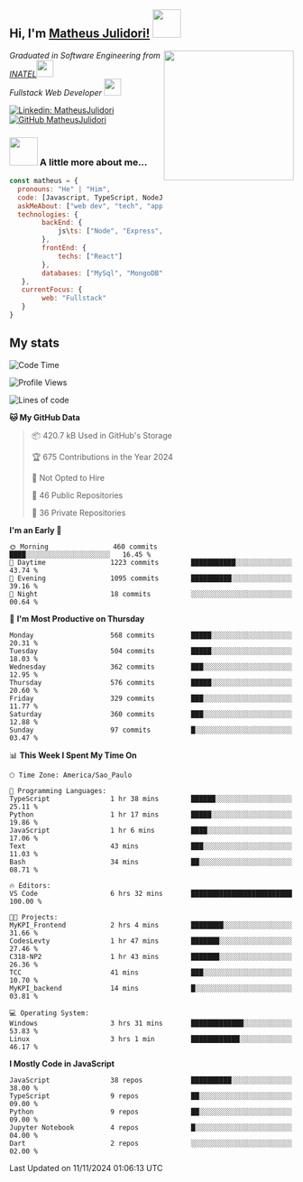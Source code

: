 <h2> Hi, I'm <a href="https://matheusjulidori.github.io" target="_blank">Matheus Julidori!</a> <img src="https://media.giphy.com/media/12oufCB0MyZ1Go/giphy.gif" width="50"></h2>
<img align='right' src="https://media.giphy.com/media/3oKIPnAiaMCws8nOsE/giphy.gif" width="230" height="auto">
<p><em>Graduated in Software Engineering from <a href="http://www.inatel.br" target="_blank">INATEL</a><img src="https://media.giphy.com/media/fYSnHlufseco8Fh93Z/giphy.gif" width="30"></br>
  Fullstack Web Developer <img src="https://media.giphy.com/media/WUlplcMpOCEmTGBtBW/giphy.gif" width="30">
</em></p>

[![Linkedin: MatheusJulidori](https://img.shields.io/badge/-MatheusJulidori-blue?style=flat-square&logo=Linkedin&logoColor=white&link=https://www.linkedin.com/in/MatheusJulidori/)](https://www.linkedin.com/in/MatheusJulidori/)
[![GitHub MatheusJulidori](https://img.shields.io/github/followers/matheusjulidori?label=follow&style=social)](https://github.com/MatheusJulidori)


### <img src="https://media.giphy.com/media/VgCDAzcKvsR6OM0uWg/giphy.gif" width="50"> A little more about me...  

```javascript
const matheus = {
  pronouns: "He" | "Him",
  code: [Javascript, TypeScript, NodeJS, Express, NestJS, React, MySQL, MongoDB, HTML, CSS, Python, Django, PostgreSQL],
  askMeAbout: ["web dev", "tech", "app dev", "games"],
  technologies: {
        backEnd: {
            js\ts: ["Node", "Express", "NestJS"]
        },
        frontEnd: {
            techs: ["React"]
        },
        databases: ["MySql", "MongoDB", "PostgreSQL"],
   },
   currentFocus: {
        web: "Fullstack"
   }
}
```
<h2>My stats</h2>

<!--START_SECTION:waka-->
![Code Time](http://img.shields.io/badge/Code%20Time-708%20hrs%2041%20mins-blue)

![Profile Views](http://img.shields.io/badge/Profile%20Views-0-blue)

![Lines of code](https://img.shields.io/badge/From%20Hello%20World%20I%27ve%20Written-7.1%20million%20lines%20of%20code-blue)

**🐱 My GitHub Data** 

> 📦 420.7 kB Used in GitHub's Storage 
 > 
> 🏆 675 Contributions in the Year 2024
 > 
> 🚫 Not Opted to Hire
 > 
> 📜 46 Public Repositories 
 > 
> 🔑 36 Private Repositories 
 > 
**I'm an Early 🐤** 

```text
🌞 Morning                460 commits         ████░░░░░░░░░░░░░░░░░░░░░   16.45 % 
🌆 Daytime                1223 commits        ███████████░░░░░░░░░░░░░░   43.74 % 
🌃 Evening                1095 commits        ██████████░░░░░░░░░░░░░░░   39.16 % 
🌙 Night                  18 commits          ░░░░░░░░░░░░░░░░░░░░░░░░░   00.64 % 
```
📅 **I'm Most Productive on Thursday** 

```text
Monday                   568 commits         █████░░░░░░░░░░░░░░░░░░░░   20.31 % 
Tuesday                  504 commits         █████░░░░░░░░░░░░░░░░░░░░   18.03 % 
Wednesday                362 commits         ███░░░░░░░░░░░░░░░░░░░░░░   12.95 % 
Thursday                 576 commits         █████░░░░░░░░░░░░░░░░░░░░   20.60 % 
Friday                   329 commits         ███░░░░░░░░░░░░░░░░░░░░░░   11.77 % 
Saturday                 360 commits         ███░░░░░░░░░░░░░░░░░░░░░░   12.88 % 
Sunday                   97 commits          █░░░░░░░░░░░░░░░░░░░░░░░░   03.47 % 
```


📊 **This Week I Spent My Time On** 

```text
🕑︎ Time Zone: America/Sao_Paulo

💬 Programming Languages: 
TypeScript               1 hr 38 mins        ██████░░░░░░░░░░░░░░░░░░░   25.11 % 
Python                   1 hr 17 mins        █████░░░░░░░░░░░░░░░░░░░░   19.86 % 
JavaScript               1 hr 6 mins         ████░░░░░░░░░░░░░░░░░░░░░   17.06 % 
Text                     43 mins             ███░░░░░░░░░░░░░░░░░░░░░░   11.03 % 
Bash                     34 mins             ██░░░░░░░░░░░░░░░░░░░░░░░   08.71 % 

🔥 Editors: 
VS Code                  6 hrs 32 mins       █████████████████████████   100.00 % 

🐱‍💻 Projects: 
MyKPI_Frontend           2 hrs 4 mins        ████████░░░░░░░░░░░░░░░░░   31.66 % 
CodesLevty               1 hr 47 mins        ███████░░░░░░░░░░░░░░░░░░   27.46 % 
C318-NP2                 1 hr 43 mins        ███████░░░░░░░░░░░░░░░░░░   26.36 % 
TCC                      41 mins             ███░░░░░░░░░░░░░░░░░░░░░░   10.70 % 
MyKPI_backend            14 mins             █░░░░░░░░░░░░░░░░░░░░░░░░   03.81 % 

💻 Operating System: 
Windows                  3 hrs 31 mins       █████████████░░░░░░░░░░░░   53.83 % 
Linux                    3 hrs 1 min         ████████████░░░░░░░░░░░░░   46.17 % 
```

**I Mostly Code in JavaScript** 

```text
JavaScript               38 repos            ██████████░░░░░░░░░░░░░░░   38.00 % 
TypeScript               9 repos             ██░░░░░░░░░░░░░░░░░░░░░░░   09.00 % 
Python                   9 repos             ██░░░░░░░░░░░░░░░░░░░░░░░   09.00 % 
Jupyter Notebook         4 repos             █░░░░░░░░░░░░░░░░░░░░░░░░   04.00 % 
Dart                     2 repos             ░░░░░░░░░░░░░░░░░░░░░░░░░   02.00 % 
```




 Last Updated on 11/11/2024 01:06:13 UTC
<!--END_SECTION:waka-->
